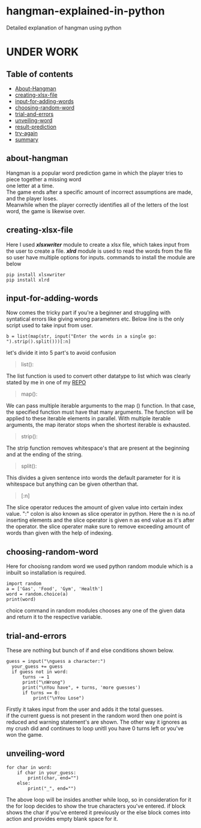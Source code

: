 
# hangman-explained-in-python
Detailed explanation of hangman using python 

<h1>UNDER WORK</h1>

## Table of contents
* [About-Hangman](#about-hangman) <!-- done -->
* [creating-xlsx-file](#creating-xlsx-file) <!-- done -->
* [input-for-adding-words](#input-for-adding-words) <!-- done -->
* [choosing-random-word](#choosing-random-word)   <!-- done -->
* [trial-and-errors](#trial-and-errors)
* [unveiling-word](#unveiling-word)  <!-- done -->
* [result-prediction](#result-prediction)
* [try-again](#try-again)
* [summary](#summary)

## about-hangman
Hangman is a popular word prediction game in which the player tries to piece together a missing word <br>one letter at a time.<br>The game ends after a specific amount of incorrect assumptions are made, and the player loses.<BR>Meanwhile when the player correctly identifies all of the letters of the lost word, the game is likewise over. 

## creating-xlsx-file
  Here I used ___xlsxwriter___ module to create a xlsx file, which takes input from the user to create a file.
  ___xlrd___ module is used to read the words from the file so user have multiple options for inputs.
  commands to install the module are below
  
    pip install xlsxwriter
    pip install xlrd 
  
## input-for-adding-words
  Now comes the tricky part if you're a beginner and struggling with syntatical errors like giving wrong parameters etc.
  Below line is the only script used to take input from user.
  
    b = list(map(str, input("Enter the words in a single go: ").strip().split()))[:n]
  
  let's divide it into 5 part's to avoid confusion
  >list():  
  
  The list function is used to convert other datatype to list which was clearly stated by me in one of my [REPO](https://github.com/BhargavKadali39/Python_Data_Structure_Cheat_Sheet)
  >map():
  
  We can pass multiple iterable arguments to the map () function. In that case, the specified function must have that many arguments. The function will be applied to these iterable elements in parallel. With multiple iterable arguments, the map iterator stops when the shortest iterable is exhausted.
  >strip():
  
  The strip function removes whitespace's that are present at the beginning and at the ending of the string.
  >split():
  
  This divides a given sentence into words the default parameter for it is whitespace but anything can be given otherthan that.
  >[:n]
  
  The slice operator reduces the amount of given value into certain index value. ":" colon is also known as slice operator in python.
  Here the n is no.of inserting elements and the slice operator is given n as end value as it's after the operator.
  the slice operater make sure to remove exceeding amount of words than given with the help of indexing.

  ## choosing-random-word
  Here for chooisng random word we used python random module which is a inbuilt so installation is required.
  
    import random  
    a = ['Gas', 'Food', 'Gym', 'Health']  
    word = random.choice(a)  
    print(word)  
  
  choice command in random modules chooses any one of the given data and return it to the respective variable. 
  
  ## trial-and-errors
  These are nothing but bunch of if and else conditions shown below.
  
    guess = input("\nguess a character:")
      your_guess += guess
      if guess not in word:
          turns -= 1
          print("\nWrong")
          print("\nYou have", + turns, 'more guesses')
          if turns == 0:
              print("\nYou Lose")
  
  Firstly it takes input from the user and adds it the total guesses.  
  if the current guess is not present in the random word then one point is reduced and warning statement's are shown.
  The other way it ignores as my crush did and continues to loop unitll you have 0 turns left or you've won the game.

  ## unveiling-word
  
    for char in word:
        if char in your_guess:
            print(char, end="")
        else:
            print("_", end="")
  The above loop will be insides another while loop, so in consideration for it the for loop decides to show the true characters you've entered.
  if block shows the char if you've entered it previously or the else block comes into action and provides empty blank space for it.
